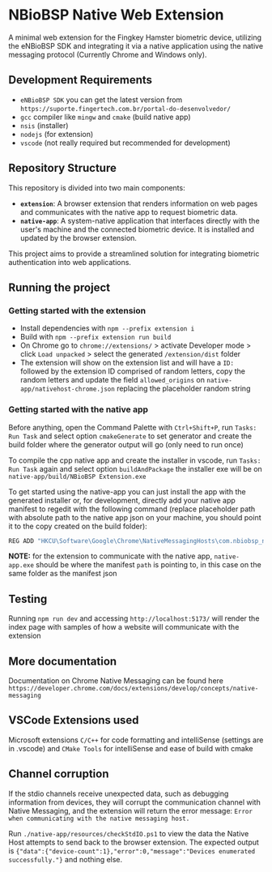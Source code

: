 # NBioBSP Native Web Extension

A minimal web extension for the Fingkey Hamster biometric device, utilizing the eNBioBSP SDK and integrating it via a native application using the native messaging protocol (Currently Chrome and Windows only).

## Development Requirements

- `eNBioBSP SDK` you can get the latest version from `https://suporte.fingertech.com.br/portal-do-desenvolvedor/`
- `gcc` compiler like `mingw` and `cmake` (build native app)
- `nsis` (installer)
- `nodejs` (for extension)
- `vscode` (not really required but recommended for development)

## Repository Structure

This repository is divided into two main components:

- **`extension`**: A browser extension that renders information on web pages and communicates with the native app to request biometric data.
- **`native-app`**: A system-native application that interfaces directly with the user's machine and the connected biometric device. It is installed and updated by the browser extension.

This project aims to provide a streamlined solution for integrating biometric authentication into web applications.

## Running the project

### Getting started with the extension

- Install dependencies with `npm --prefix extension i`
- Build with `npm --prefix extension run build`
- On Chrome go to `chrome://extensions/` > activate Developer mode > click `Load unpacked` > select the generated `/extension/dist` folder
- The extension will show on the extension list and will have a `ID:` followed by the extension ID comprised of random letters, copy the random letters and update the field `allowed_origins` on `native-app/nativehost-chrome.json` replacing the placeholder random string

### Getting started with the native app

Before anything, open the Command Palette with `Ctrl+Shift+P`, run `Tasks: Run Task` and select option `cmakeGenerate` to set generator and create the build folder where the generator output will go (only need to run once)

To compile the cpp native app and create the installer in vscode, run `Tasks: Run Task` again and select option `buildAndPackage` the installer exe will be on `native-app/build/NBioBSP Extension.exe`

To get started using the native-app you can just install the app with the generated installer or, for development, directly add your native app manifest to regedit with the following command (replace placeholder path with absolute path to the native app json on your machine, you should point it to the copy created on the build folder):

```bash
REG ADD "HKCU\Software\Google\Chrome\NativeMessagingHosts\com.nbiobsp_native_web_ext" /ve /t REG_SZ /d "C:\path\to\build\nativehost-chrome.json" /f
```

**NOTE:** for the extension to communicate with the native app, `native-app.exe` should be where the manifest `path` is pointing to, in this case on the same folder as the manifest json

## Testing

Running `npm run dev` and accessing `http://localhost:5173/` will render the index page with samples of how a website will communicate with the extension

## More documentation

Documentation on Chrome Native Messaging can be found here `https://developer.chrome.com/docs/extensions/develop/concepts/native-messaging`

## VSCode Extensions used

Microsoft extensions `C/C++` for code formatting and intelliSense (settings are in .vscode) and `CMake Tools` for intelliSense and ease of build with cmake

## Channel corruption

If the stdio channels receive unexpected data, such as debugging information from devices, they will corrupt the communication channel with Native Messaging, and the extension will return the error message: `Error when communicating with the native messaging host.`

Run `./native-app/resources/checkStdIO.ps1` to view the data the Native Host attempts to send back to the browser extension. The expected output is `{"data":{"device-count":1},"error":0,"message":"Devices enumerated successfully."}` and nothing else.
